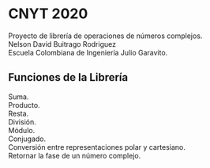 # CNYT 2020
Proyecto de librería de operaciones de números complejos.\
Nelson David Buitrago Rodriguez\
Escuela Colombiana de Ingeniería Julio Garavito.

## Funciones de la Librería
Suma.\
Producto.\
Resta.\
División.\
Módulo.\
Conjugado.\
Conversión entre representaciones polar y cartesiano.\
Retornar la fase de un número complejo.
